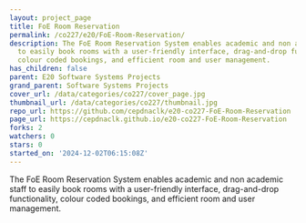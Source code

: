 ```yaml
---
layout: project_page
title: FoE Room Reservation
permalink: /co227/e20/FoE-Room-Reservation/
description: The FoE Room Reservation System enables academic and non academic staff
  to easily book rooms with a user-friendly interface, drag-and-drop functionality,
  colour coded bookings, and efficient room and user management.
has_children: false
parent: E20 Software Systems Projects
grand_parent: Software Systems Projects
cover_url: /data/categories/co227/cover_page.jpg
thumbnail_url: /data/categories/co227/thumbnail.jpg
repo_url: https://github.com/cepdnaclk/e20-co227-FoE-Room-Reservation
page_url: https://cepdnaclk.github.io/e20-co227-FoE-Room-Reservation
forks: 2
watchers: 0
stars: 0
started_on: '2024-12-02T06:15:08Z'
---
```


The FoE Room Reservation System enables academic and non academic staff to easily book rooms with a user-friendly interface, drag-and-drop functionality, colour coded bookings, and efficient room and user management.